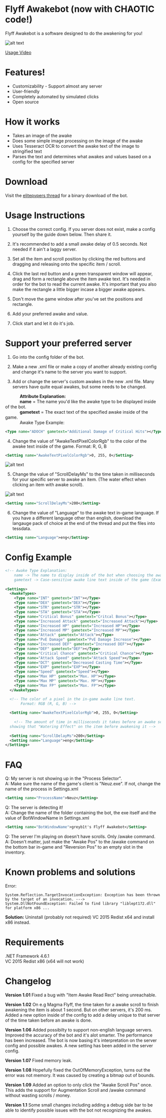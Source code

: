 # Flyff Awakebot (now with CHAOTIC code!)
Flyff Awakebot is a software designed to do the awakening for you!

![alt text](https://i.epvpimg.com/1zZQg.png "Logo Title Text 1")

[Usage Video](https://www.youtube.com/watch?v=15anXFvMVNs "flyff bot video")

# Features!

  - Customizability - Support almost any server
  - User-friendly
  - Completely automated by simulated clicks
  - Open source
  
# How it works
  - Takes an image of the awake
  - Does some simple image processing on the image of the awake
  - Uses Tesseract OCR to convert the awake text of the image to stringified text
  - Parses the text and determines what awakes and values based on a config for the specified server

# Download

Visit the [elitepvpers thread](https://www.elitepvpers.com/forum/flyff-hacks-bots-cheats-exploits-macros/4139263-flyff-awakebot-customizable-support-your-own-server.html) for a binary download of the bot.

# Usage Instructions
1. Choose the correct config. If you server does not exist, make a config yourself by the guide down below. Then share it.

2. It's recommended to add a small awake delay of 0.5 seconds. Not needed if it ain't a laggy server.

3. Set all the item and scroll position by clicking the red buttons and dragging and releasing onto the specific item / scroll.

4. Click the last red button and a green transparent window will appear, drag and form a rectangle above the item awake text. It's needed in order for the bot to read the current awake. It's important that you also make the rectangle a little bigger incase a bigger awake appears.

5. Don't move the game window after you've set the positions and rectangle.

6. Add your preferred awake and value.

7. Click start and let it do it's job.

# Support your preferred server
1. Go into the config folder of the bot.

2. Make a new .xml file or make a copy of another already existing config and change it's name to the server you want to support.

3. Add or change the server's custom awakes in the new .xml file. Many servers have quite equal awakes, but some needs to be changed.

&nbsp;&nbsp;&nbsp;&nbsp;&nbsp;&nbsp;&nbsp;&nbsp;&nbsp;&nbsp;&nbsp;&nbsp;**Attribute Explanation:**  
&nbsp;&nbsp;&nbsp;&nbsp;&nbsp;&nbsp;&nbsp;&nbsp;&nbsp;&nbsp;&nbsp;&nbsp;**name** = The name you'd like the awake type to be displayed inside of the bot.  
&nbsp;&nbsp;&nbsp;&nbsp;&nbsp;&nbsp;&nbsp;&nbsp;&nbsp;&nbsp;&nbsp;&nbsp;**gametext** = The exact text of the specified awake inside of the game.  
&nbsp;&nbsp;&nbsp;&nbsp;&nbsp;&nbsp;&nbsp;&nbsp;&nbsp;&nbsp;&nbsp;&nbsp;Awake Type Example:  
```xml
<Type name="ADOCH" gametext="Additional Damage of Critical Hits"></Type>
```
4. Change the value of "AwakeTextPixelColorRgb" to the color of the awake text inside of the game.
Format: R, G, B
```xml
<Setting name="AwakeTextPixelColorRgb">0, 255, 0</Setting>
```

![alt text](https://i.epvpimg.com/OOhSb.png "Awake color image")

5. Change the value of "ScrollDelayMs" to the time taken in milliseconds for your specific server to awake an item. (The water effect when clicking an item with awake scroll).

![alt text](https://i.epvpimg.com/yujEc.png "Awake water effect image")
```xml
<Setting name="ScrollDelayMs">200</Setting>
```
6. Change the value of "Language" to the awake text in-game language. If you have a different language other than english, download the langauge pack of choice at the end of the thread and put the files into tessdata.
```xml
<Setting name="Language">eng</Setting>
```
# Config Example
```xml
<!-- Awake Type Explanation:
	name -> The name to display inside of the bot when choosing the awake (Example: ADOCH)
	gametext -> Case-sensitive awake line text inside of the game (Example: Additional Damage of Critical Hits) -->
	
<Settings>
  <AwakeTypes>  
	<Type name="INT" gametext="INT"></Type>
	<Type name="DEX" gametext="DEX"></Type>
	<Type name="STR" gametext="STR"></Type>
	<Type name="STA" gametext="STA"></Type>
	<Type name="Critical Bonus" gametext="Critcal Bonus"></Type>
	<Type name="Increased Attack" gametext="Increased Attack"></Type>
	<Type name="Increased HP" gametext="Increased HP"></Type>
	<Type name="Increased MP" gametext="Increased MP"></Type>
	<Type name="Attack" gametext="Attack"></Type>
	<Type name="PvE Damage" gametext="PvE Damage Increase"></Type>
	<Type name="Increased DEF" gametext="Increased DEF"></Type>
	<Type name="DEF" gametext="DEF"></Type>
	<Type name="Critical Chance" gametext="Critical Chance"></Type>
	<Type name="Attack Speed" gametext="Attack Speed"></Type>
	<Type name="DCT" gametext="Decreased Casting Time"></Type>
	<Type name="EXP" gametext="EXP"></Type>
	<Type name="Speed" gametext="Speed"></Type>
	<Type name="Max HP" gametext="Max. HP"></Type>
	<Type name="Max MP" gametext="Max. MP"></Type>
	<Type name="Max FP" gametext="Max. FP"></Type>
  </AwakeTypes>

  <!-- The color of a pixel in the in-game awake line text. 
	   Format: RGB (R, G, B) -->
	   
  <Setting name="AwakeTextPixelColorRgb">0, 255, 0</Setting>
  
    <!-- The amount of time in milliseconds it takes before an awake scroll is done
  showing that "Watering Effect" on the item before awakening it -->
  
  <Setting name="ScrollDelayMs">200</Setting>
  <Setting name="Language">eng</Setting>
</Settings>
```

# FAQ
Q: My server is not showing up in the "Process Selector".  
A: Make sure the name of the game's client is "Neuz.exe". If not, change the name of the process in Settings.xml  
```xml
<Setting name="ProcessName">Neuz</Setting>
```

Q: The server is detecting it!  
A: Change the name of the folder containing the bot, the exe itself and the value of BotWindowName in Settings.xml  
```xml
<Setting name="BotWindowName">greyb1t's Flyff Awakebot</Setting>
```

Q: The server I'm playing on doesn't have scrolls. Only /awake command.  
A: Doesn't matter, just make the "Awake Pos" to the /awake command on the bottom bar in-game and "Reversion Pos" to an empty slot in the inventory.  

# Known problems and solutions
Error:
```
System.Reflection.TargetInvocationException: Exception has been thrown by the target of an invocation. --->
System.DllNotFoundException: Failed to find library "liblept172.dll" for platform x86 ...
```
**Solution:** Uninstall (probably not required) VC 2015 Redist x64 and install x86 instead.

# Requirements
.NET Framework 4.6.1  
VC 2015 Redist x86 (x64 will not work)  

# Changelog
**Version 1.01**
Fixed a bug with "Item Awake Read Rect" being unreachable.

**Version 1.02**
On e.g Magma Flyff, the time taken for a awake scroll to finish awakening the item is about 1 second. But on other servers, it's 200 ms.
Added a new option inside of the config to add a delay unique to that server of the time taken before an awake is done.

**Version 1.06**
Added possibilty to support non-english language servers.
Improved the accuracy of the bot and it's alot smarter.
The performance has been increased.
The bot is now basing it's interpretation on the server config and possible awakes.
A new setting has been added in the server config.

**Version 1.07**
Fixed memory leak.

**Version 1.08**
Hopefully fixed the OutOfMemoryException, turns out the error was not memory. It was caused by creating a bitmap out of bounds.

**Version 1.09**
Added an option to only click the "Awake Scroll Pos" once.
This adds the support for Augmentation Scroll and /awake command without wasting scrolls / money.

**Version 1.1**
Some small changes including adding a debug side bar to be able to identify possible issues with the bot not recognizing the awakes.
